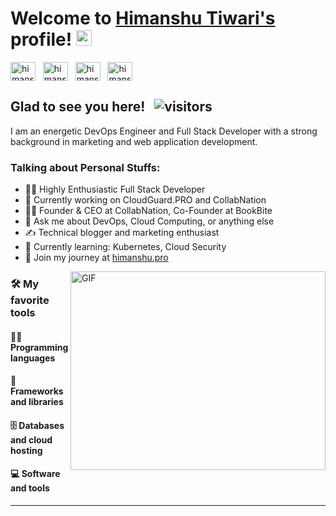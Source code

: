 # Welcome to [Himanshu Tiwari's](https://himanshu.pro/) profile! <a href="https://himanshu.pro/"><img src="https://media.giphy.com/media/hvRJCLFzcasrR4ia7z/giphy.gif" width="25px"></a>

<a href="https://www.linkedin.com/in/himanshu-tiwari-44107a195/" target="_blank"><img align="center" src="https://raw.githubusercontent.com/rahuldkjain/github-profile-readme-generator/master/src/images/icons/Social/linked-in-alt.svg" alt="himanshu-tiwari" height="30" width="40" /></a>
&nbsp;
<a href="https://twitter.com/himanshutiwari5" target="_blank"><img align="center" src="https://raw.githubusercontent.com/rahuldkjain/github-profile-readme-generator/master/src/images/icons/Social/twitter.svg" alt="himanshutiwari5" height="30" width="40" /></a>
&nbsp;
<a href="https://www.instagram.com/himanshu_tiwari5/" target="_blank"><img align="center" src="https://raw.githubusercontent.com/rahuldkjain/github-profile-readme-generator/master/src/images/icons/Social/instagram.svg" alt="himanshu_tiwari5" height="30" width="40" /></a>
&nbsp;
<a href="https://www.facebook.com/himanshu.tiwari.3150805" target="_blank"><img align="center" src="https://raw.githubusercontent.com/rahuldkjain/github-profile-readme-generator/master/src/images/icons/Social/facebook.svg" alt="himanshu.tiwari.3150805" height="30" width="40" /></a>
&nbsp;

## Glad to see you here! &nbsp; ![visitors](https://visitor-badge.glitch.me/badge?page_id=himanshutiwari5.himanshutiwari5)

I am an energetic DevOps Engineer and Full Stack Developer with a strong background in marketing and web application development.

### Talking about Personal Stuffs:

- 👨‍💻 Highly Enthusiastic Full Stack Developer
- 🔭 Currently working on CloudGuard.PRO and CollabNation
- 👨‍🏫 Founder & CEO at CollabNation, Co-Founder at BookBite
- 💬 Ask me about DevOps, Cloud Computing, or anything else
- ✍ Technical blogger and marketing enthusiast
- 🌱 Currently learning: Kubernetes, Cloud Security
- 👯 Join my journey at [himanshu.pro](https://himanshu.pro/)

<img align="right" alt="GIF" src="https://github.com/himanshutiwari5/himanshutiwari5/blob/main/coding.gif?raw=true" width="408" height="318" />

### 🛠️ My favorite tools

#### 👨‍💻 Programming languages

<!-- Add your favorite programming languages badges here -->

#### 🧰 Frameworks and libraries

<!-- Add your favorite frameworks and libraries badges here -->

#### 🗄️ Databases and cloud hosting

<!-- Add your favorite databases and cloud hosting badges here -->

#### 💻 Software and tools

<!-- Add your favorite software and tools badges here -->

---

